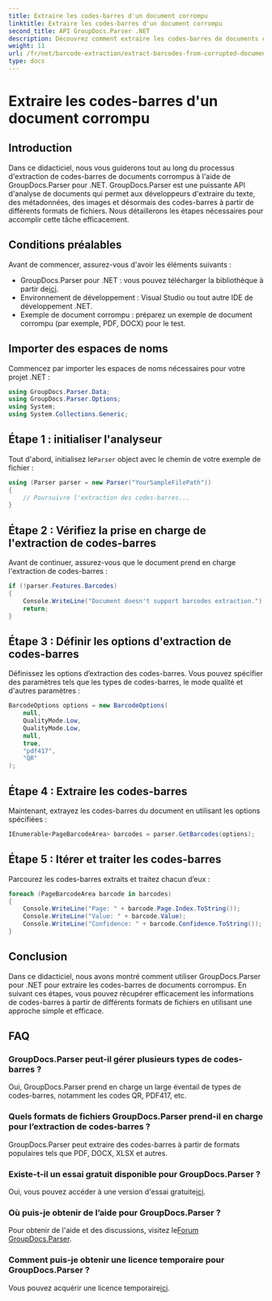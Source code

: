 ```yaml
---
title: Extraire les codes-barres d'un document corrompu
linktitle: Extraire les codes-barres d'un document corrompu
second_title: API GroupDocs.Parser .NET
description: Découvrez comment extraire les codes-barres de documents corrompus à l'aide de GroupDocs.Parser pour .NET. Tutoriel complet avec des instructions étape par étape.
weight: 11
url: /fr/net/barcode-extraction/extract-barcodes-from-corrupted-document/
type: docs
---
```

# Extraire les codes-barres d'un document corrompu

## Introduction
Dans ce didacticiel, nous vous guiderons tout au long du processus d'extraction de codes-barres de documents corrompus à l'aide de GroupDocs.Parser pour .NET. GroupDocs.Parser est une puissante API d'analyse de documents qui permet aux développeurs d'extraire du texte, des métadonnées, des images et désormais des codes-barres à partir de différents formats de fichiers. Nous détaillerons les étapes nécessaires pour accomplir cette tâche efficacement.
## Conditions préalables
Avant de commencer, assurez-vous d'avoir les éléments suivants :
-  GroupDocs.Parser pour .NET : vous pouvez télécharger la bibliothèque à partir de[ici](https://releases.groupdocs.com/parser/net/).
- Environnement de développement : Visual Studio ou tout autre IDE de développement .NET.
- Exemple de document corrompu : préparez un exemple de document corrompu (par exemple, PDF, DOCX) pour le test.

## Importer des espaces de noms
Commencez par importer les espaces de noms nécessaires pour votre projet .NET :
```csharp
using GroupDocs.Parser.Data;
using GroupDocs.Parser.Options;
using System;
using System.Collections.Generic;
```
## Étape 1 : initialiser l'analyseur
 Tout d'abord, initialisez le`Parser` object avec le chemin de votre exemple de fichier :
```csharp
using (Parser parser = new Parser("YourSampleFilePath"))
{
    // Poursuivre l'extraction des codes-barres...
}
```
## Étape 2 : Vérifiez la prise en charge de l'extraction de codes-barres
Avant de continuer, assurez-vous que le document prend en charge l'extraction de codes-barres :
```csharp
if (!parser.Features.Barcodes)
{
    Console.WriteLine("Document doesn't support barcodes extraction.");
    return;
}
```
## Étape 3 : Définir les options d'extraction de codes-barres
Définissez les options d’extraction des codes-barres. Vous pouvez spécifier des paramètres tels que les types de codes-barres, le mode qualité et d'autres paramètres :
```csharp
BarcodeOptions options = new BarcodeOptions(
    null,
    QualityMode.Low,
    QualityMode.Low,
    null,
    true,
    "pdf417",
    "QR"
);
```
## Étape 4 : Extraire les codes-barres
Maintenant, extrayez les codes-barres du document en utilisant les options spécifiées :
```csharp
IEnumerable<PageBarcodeArea> barcodes = parser.GetBarcodes(options);
```
## Étape 5 : Itérer et traiter les codes-barres
Parcourez les codes-barres extraits et traitez chacun d’eux :
```csharp
foreach (PageBarcodeArea barcode in barcodes)
{
    Console.WriteLine("Page: " + barcode.Page.Index.ToString());
    Console.WriteLine("Value: " + barcode.Value);
    Console.WriteLine("Confidence: " + barcode.Confidence.ToString());
}
```

## Conclusion
Dans ce didacticiel, nous avons montré comment utiliser GroupDocs.Parser pour .NET pour extraire les codes-barres de documents corrompus. En suivant ces étapes, vous pouvez récupérer efficacement les informations de codes-barres à partir de différents formats de fichiers en utilisant une approche simple et efficace.

## FAQ
### GroupDocs.Parser peut-il gérer plusieurs types de codes-barres ?
Oui, GroupDocs.Parser prend en charge un large éventail de types de codes-barres, notamment les codes QR, PDF417, etc.
### Quels formats de fichiers GroupDocs.Parser prend-il en charge pour l’extraction de codes-barres ?
GroupDocs.Parser peut extraire des codes-barres à partir de formats populaires tels que PDF, DOCX, XLSX et autres.
### Existe-t-il un essai gratuit disponible pour GroupDocs.Parser ?
 Oui, vous pouvez accéder à une version d'essai gratuite[ici](https://releases.groupdocs.com/).
### Où puis-je obtenir de l’aide pour GroupDocs.Parser ?
 Pour obtenir de l'aide et des discussions, visitez le[Forum GroupDocs.Parser](https://forum.groupdocs.com/c/parser/17).
### Comment puis-je obtenir une licence temporaire pour GroupDocs.Parser ?
 Vous pouvez acquérir une licence temporaire[ici](https://purchase.groupdocs.com/temporary-license/).
